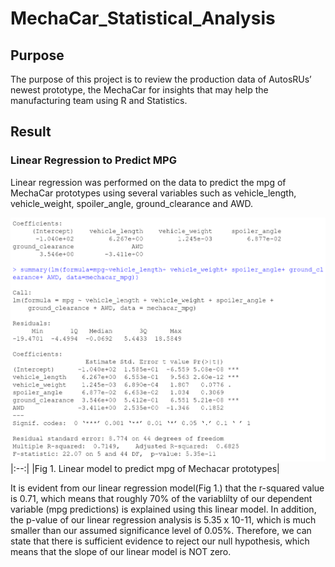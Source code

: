# MechaCar_Statistical_Analysis
## Purpose 
The purpose of this project is to review the production data of AutosRUs’ newest prototype, the MechaCar for insights that may help the manufacturing team using R and Statistics.

## Result
### Linear Regression to Predict MPG
Linear regression was performed on the data to predict the mpg of MechaCar prototypes using several variables such as vehicle_length, vehicle_weight, spoiler_angle, ground_clearance and AWD.

![D1](https://github.com/chinzjay/MechaCar_Statistical_Analysis/blob/main/D1.PNG)
|:--:|
|Fig 1. Linear model to predict mpg of Mechacar prototypes|

It is evident from our linear regression model(Fig 1.) that the r-squared value is 0.71, which means that roughly 70% of the variablilty of our dependent variable (mpg predictions) is explained using this linear model. In addition, the p-value of our linear regression analysis is 5.35 x 10-11, which is much smaller than our assumed significance level of 0.05%. Therefore, we can state that there is sufficient evidence to reject our null hypothesis, which means that the slope of our linear model is NOT zero.
